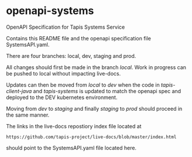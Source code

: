 # openapi-systems

OpenAPI Specification for Tapis Systems Service

Contains this README file and the openapi specification file
SystemsAPI.yaml.

There are four branches: local, dev, staging and prod.

All changes should first be made in the branch *local*. Work
in progress can be pushed to local without impacting live-docs.

Updates can then be moved from *local* to *dev* when the code
in *tapis-client-java* and *tapis-systems* is updated to match
the openapi spec and deployed to the DEV kubernetes environment.

Moving from *dev* to *staging* and finally *staging* to *prod*
should proceed in the same manner.

The links in the live-docs repostiory index file located at
```
https://github.com/tapis-project/live-docs/blob/master/index.html
```
should point to the SystemsAPI.yaml file located here.

